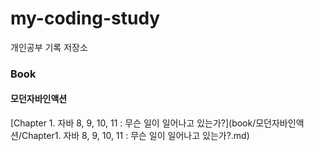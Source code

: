 # my-coding-study
개인공부 기록 저장소

### Book
#### 모던자바인액션
[Chapter 1. 자바 8, 9, 10, 11 : 무슨 일이 일어나고 있는가?](book/모던자바인액션/Chapter1. 자바 8, 9, 10, 11 : 무슨 일이 일어나고 있는가?.md)
